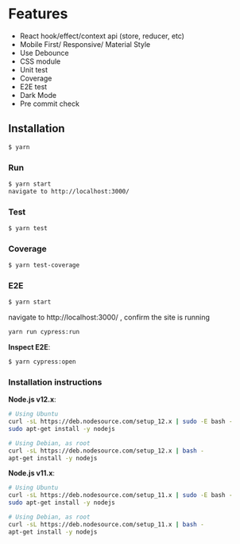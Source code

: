 # Features

- React hook/effect/context api (store, reducer, etc)
- Mobile First/ Responsive/ Material Style
- Use Debounce
- CSS module
- Unit test
- Coverage
- E2E test
- Dark Mode
- Pre commit check

## Installation

```sh
$ yarn
```

### Run

```sh
$ yarn start
navigate to http://localhost:3000/
```

### Test

```sh
$ yarn test
```

### Coverage

```sh
$ yarn test-coverage
```

### E2E

```sh
$ yarn start
```
navigate to http://localhost:3000/ , confirm the site is running
```sh
yarn run cypress:run
```

**Inspect E2E**:

```sh
$ yarn cypress:open
```

### Installation instructions

**Node.js v12.x**:

```sh
# Using Ubuntu
curl -sL https://deb.nodesource.com/setup_12.x | sudo -E bash -
sudo apt-get install -y nodejs

# Using Debian, as root
curl -sL https://deb.nodesource.com/setup_12.x | bash -
apt-get install -y nodejs
```


**Node.js v11.x**:

```sh
# Using Ubuntu
curl -sL https://deb.nodesource.com/setup_11.x | sudo -E bash -
sudo apt-get install -y nodejs

# Using Debian, as root
curl -sL https://deb.nodesource.com/setup_11.x | bash -
apt-get install -y nodejs
```

